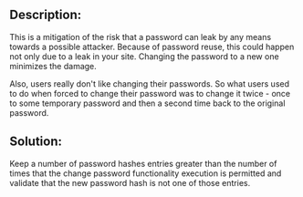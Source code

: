 ## Description:

This is a mitigation of the risk that a password can leak by any means towards a possible attacker. Because of password reuse, this could happen not only due to a leak in your site. Changing the password to a new one minimizes the damage.

Also, users really don't like changing their passwords. So what users used to do when forced to change their password was to change it twice - once to some temporary password and then a second time back to the original password.

## Solution:

Keep a number of password hashes entries greater than the number of times that the change password functionality execution is permitted and validate that the new password hash is not one of those entries.
